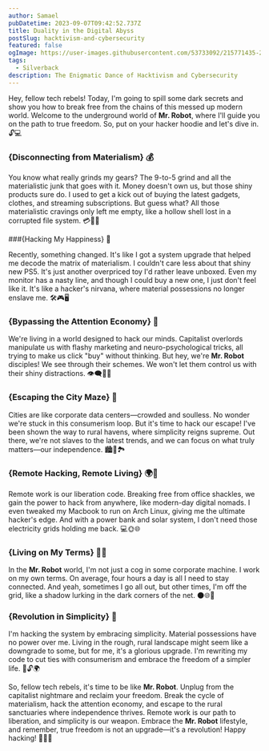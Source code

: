 ```yaml
---
author: Samael
pubDatetime: 2023-09-07T09:42:52.737Z
title: Duality in the Digital Abyss
postSlug: hacktivism-and-cybersecurity
featured: false
ogImage: https://user-images.githubusercontent.com/53733092/215771435-25408246-2309-4f8b-a781-1f3d93bdf0ec.png
tags:
  - Silverback
description: The Enigmatic Dance of Hacktivism and Cybersecurity
---
```


Hey, fellow tech rebels! Today, I'm going to spill some dark secrets and show you how to break free from the chains of this messed up modern world. Welcome to the underground world of **Mr. Robot**, where I'll guide you on the path to true freedom. So, put on your hacker hoodie and let's dive in. 🔓💻

### {Disconnecting from Materialism} 💰

You know what really grinds my gears? The 9-to-5 grind and all the materialistic junk that goes with it. Money doesn't own us, but those shiny products sure do. I used to get a kick out of buying the latest gadgets, clothes, and streaming subscriptions. But guess what? All those materialistic cravings only left me empty, like a hollow shell lost in a corrupted file system. 💳🚫💼

###{Hacking My Happiness} 🧠

Recently, something changed. It's like I got a system upgrade that helped me decode the matrix of materialism. I couldn't care less about that shiny new PS5. It's just another overpriced toy I'd rather leave unboxed. Even my monitor has a nasty line, and though I could buy a new one, I just don't feel like it. It's like a hacker's nirvana, where material possessions no longer enslave me. 🛠️🎮🖥️

### {Bypassing the Attention Economy} 🧐

We're living in a world designed to hack our minds. Capitalist overlords manipulate us with flashy marketing and neuro-psychological tricks, all trying to make us click "buy" without thinking. But hey, we're **Mr. Robot** disciples! We see through their schemes. We won't let them control us with their shiny distractions. 👁️‍🗨️🛒🧠

### {Escaping the City Maze} 🌆

Cities are like corporate data centers—crowded and soulless. No wonder we're stuck in this consumerism loop. But it's time to hack our escape! I've been shown the way to rural havens, where simplicity reigns supreme. Out there, we're not slaves to the latest trends, and we can focus on what truly matters—our independence. 🏙️🌄🏞️

### {Remote Hacking, Remote Living} 🌍💼

Remote work is our liberation code. Breaking free from office shackles, we gain the power to hack from anywhere, like modern-day digital nomads. I even tweaked my Macbook to run on Arch Linux, giving me the ultimate hacker's edge. And with a power bank and solar system, I don't need those electricity grids holding me back. 💻🌞🌐

### {Living on My Terms} 📆🔌

In the **Mr. Robot** world, I'm not just a cog in some corporate machine. I work on my own terms. On average, four hours a day is all I need to stay connected. And yeah, sometimes I go all out, but other times, I'm off the grid, like a shadow lurking in the dark corners of the net. 🌑🌐🔌

### {Revolution in Simplicity} 🔄

I'm hacking the system by embracing simplicity. Material possessions have no power over me. Living in the rough, rural landscape might seem like a downgrade to some, but for me, it's a glorious upgrade. I'm rewriting my code to cut ties with consumerism and embrace the freedom of a simpler life. 🌿🔓🌍

So, fellow tech rebels, it's time to be like **Mr. Robot**. Unplug from the capitalist nightmare and reclaim your freedom. Break the cycle of materialism, hack the attention economy, and escape to the rural sanctuaries where independence thrives. Remote work is our path to liberation, and simplicity is our weapon. Embrace the **Mr. Robot** lifestyle, and remember, true freedom is not an upgrade—it's a revolution! Happy hacking! 🎩🌟🚀
